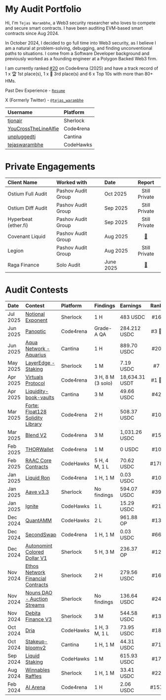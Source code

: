 # My Audit Portfolio


Hi, I'm `Tejas Warambhe`, a Web3 security researcher who loves to compete and secure smart contracts. I have been auditing EVM-based smart contracts since Aug 2024.

In October 2024, I decided to go full time into Web3 security, as I believe I am a natural at problem-solving, debugging, and finding unconventional paths to situations. I come from a Software Developer background and previously worked as a founding engineer at a Polygon Backed Web3 firm.

I am currently ranked [#20](https://code4rena.com/@YouCrossTheLineAlfie) on Code4rena (2025) and have a track record of 1 x 🏆 1st place(s), 1 x 🥉 3rd place(s) and 6 x Top 10s with more than 80+ HMs.

Past Dev Experience - [`Resume`](https://drive.google.com/file/d/1Ut_nlELzRFiyYhLQKLJIEL6Z9GKgg_Nb/view?usp=sharing)

X (Formerly Twitter) - [`@tejas_warambhe`](https://x.com/tejas_warambhe)


| Username | Platform |
|:---------|:---------|
| [tjonair](https://audits.sherlock.xyz/watson/tjonair) | Sherlock |
| [YouCrossTheLineAlfie](https://code4rena.com/@YouCrossTheLineAlfie) | Code4rena | 
| [unpluggedtj](https://cantina.xyz/u/unpluggedtj) | Cantina |
| [tejaswarambhe](https://profiles.cyfrin.io/u/tejaswarambhe) | CodeHawks |


# Private Engagements
| Client Name | Worked with | Date | Report |
|:------------|:------------|:-----|:-------:|
| Ostium Full Audit | Pashov Audit Group | Oct 2025| Still Private |
| Ostium Diff Audit | Pashov Audit Group | Sep 2025| Still Private |
| Hyperbeat (ether.fi) | Pashov Audit Group | Sep 2025| Still Private |
| Covenant Liquid | Pashov Audit Group | Aug 2025| [📄](https://github.com/pashov/audits/blob/master/team/pdf/Covenant-security-review_2025-08-18.pdf) |
| Legion | Pashov Audit Group | Aug 2025| Still Private |
| Raga Finance | Solo Audit | June 2025 | [📄](https://github.com/Nexus-2023/audits/blob/main/Audits%3ATejas_Smart_Contract_Audit_Report_Raga_Finance_on_Berachain.pdf) |

# Audit Contests



| Date | Contest | Platform | Findings | Earnings | Rank |  
|:-----|:--------|:---------|:---------|:---------|:----:|
| Jul 2025 | [Notional Exponent](https://audits.sherlock.xyz/contests/1001) | Sherlock | 1 H | 483 USDC | #16 |
| Jun 2025 | [Panoptic](https://code4rena.com/audits/2025-06-panoptic) | Code4rena | Grade-A QA | 284.212 USDC | #3 🥉 |
| Jun 2025 | [Aqua Network - Aquarius](https://cantina.xyz/code/990ce947-05da-443e-b397-be38a65f0bff/overview/leaderboard) | Cantina | 1 H | 889.70 USDC | #20 |
| May 2025 | [LayerEdge - Staking](https://audits.sherlock.xyz/contests/952?filter=questions) | Sherlock | 1 M | 7.19 USDC | #7 |
| Apr 2025 | [Virtuals Protocol](https://code4rena.com/audits/2025-04-virtuals-protocol) | Code4rena | 3 H, 8 M (3 solo) | 18,634.31 USDT | #1 🥇 |
| Apr 2025 | [Liquidity-book-vaults](https://cantina.xyz/competitions/076935b1-2706-48c6-bf0a-b3656aa24194) | Cantina | 3 M | 49.66 USDC | #42 |
| Mar 2025 | [Forte: Float128 Solidity Library](https://code4rena.com/audits/2025-03-forte-float128-solidity-library) | Code4rena | 2 H | 508.37 USDC | #10 |
| Mar 2025 | [Blend V2](https://code4rena.com/audits/2025-02-blend-v2-audit-certora-formal-verification) | Code4rena | 3 M | 1,031.26 USDC | #15 |
| Feb 2025 | [THORWallet](https://code4rena.com/audits/2025-02-thorwallet) | Code4rena | 1 M | 0 USDC | #10 |
| Feb 2025 | [RAAC Core Contracts](https://codehawks.cyfrin.io/c/2025-02-raac) | CodeHawks | 5 H, 4 M, 1 L | 70.62 USDC | #178 |
| Jan 2025 | [Liquid Ron](https://code4rena.com/audits/2025-01-liquid-ron) | Code4rena | 1 H, 1 M | 0.03 USDC | #10 |
| Jan 2025 | [Aave v3.3](https://audits.sherlock.xyz/contests/747?filter=questions) | Sherlock | No findings | 594.07 USDC | #39 |
| Jan 2025 | [Ignite](https://codehawks.cyfrin.io/c/2025-01-benqi) | CodeHawks | 1 L | 15.29 USDC | #21 |
| Dec 2024 | [QuantAMM](https://codehawks.cyfrin.io/c/2024-12-quantamm) | CodeHawks | 2 L | 961.88 OP | #13 |
| Dec 2024 | [SecondSwap](https://code4rena.com/audits/2024-12-secondswap) | Code4rena | 1 H, 1 M | 0.03 USDC | #66 |
| Dec 2024 | [Autonomint Colored Dollar V1](https://audits.sherlock.xyz/contests/569?filter=questions) | Sherlock | 5 H, 3 M | 236.37 OP | #12 |
| Nov 2024 | [Ethos Network Financial Contracts](https://audits.sherlock.xyz/contests/675?filter=questions) | Sherlock | 2 H | 279.56 USDC | #16 |
| Nov 2024 | [Nouns DAO - Auction Streams](https://audits.sherlock.xyz/contests/688) | Sherlock | No findings | 136.64 USDC | #24 |
| Nov 2024 | [Debita Finance V3](https://audits.sherlock.xyz/contests/627) | Sherlock | 3 M | 544.58 USDC | #13 |
| Oct 2024 | [Dria](https://codehawks.cyfrin.io/c/2024-10-swan-dria) | CodeHawks | 1 H, 3 M, 1 L | 73.95 USDC | #18 |
| Oct 2024 | [Stakeup-bloomv2](https://cantina.xyz/competitions/61087007-c7e9-4c4e-9d90-4e118933fecf) | Cantina | 1 H, 1 M | 44.31 USDC | #71 |
| Sep 2024 | [Liquid Staking](https://codehawks.cyfrin.io/c/2024-09-stakelink) | CodeHawks | 1 M | 615.93 USDC | #17 |
| Aug 2024 | [Winnables Raffles](https://audits.sherlock.xyz/contests/516?filter=questions) | Sherlock | 1 H, 1 M | 33.41 USDC | #22 |
| Feb 2024 | [AI Arena](https://code4rena.com/audits/2024-02-ai-arena) | Code4rena | 1 H | 2.06 USDC | #157 |

